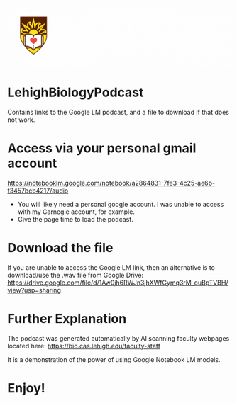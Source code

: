 ![logo](/img/official_lehigh_white.png)

# LehighBiologyPodcast
Contains links to the Google LM podcast, and a file to download if that does not work.


# Access via your personal gmail account
https://notebooklm.google.com/notebook/a2864831-7fe3-4c25-ae6b-f3457bcb4217/audio 
- You will likely need a personal google account. I was unable to access with my Carnegie account, for example.
- Give the page time to load the podcast.

# Download the file
If you are unable to access the Google LM link, then an alternative is to download/use the .wav file from Google Drive:
https://drive.google.com/file/d/1Aw0jh6RWJn3jhXWfGymq3rM_ouBpTVBH/view?usp=sharing 

# Further Explanation
The podcast was generated automatically by AI scanning faculty webpages located here: 
https://bio.cas.lehigh.edu/faculty-staff

It is a demonstration of the power of using Google Notebook LM models. 


# Enjoy!

